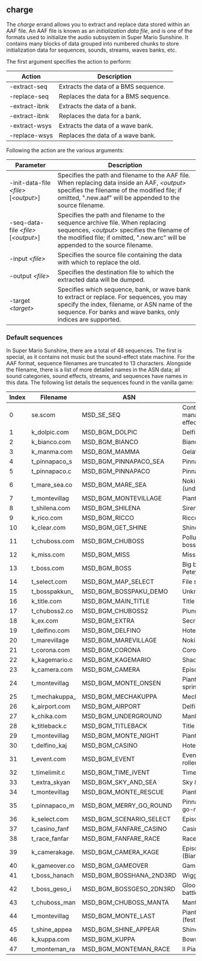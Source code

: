 
## charge

The _charge_ errand allows you to extract and replace data stored within an AAF file.
An AAF file is known as an _initialization data file_, and is one of the formats used to initialize the audio subsystem in Super Mario Sunshine.
It contains many blocks of data grouped into numbered chunks to store initialization data for sequences, sounds, streams, waves banks, etc.

The first argument specifies the action to perform:

|Action|Description|
|------|-----------|
|-extract-seq|Extracts the data of a BMS sequence.|
|-replace-seq|Replaces the data for a BMS sequence.|
|-extract-ibnk|Extracts the data of a bank.|
|-extract-ibnk|Replaces the data for a bank.|
|-extract-wsys|Extracts the data of a wave bank.|
|-replace-wsys|Replaces the data of a wave bank.|

Following the action are the various arguments:

|Parameter|Description|
|---------|-----------|
|-init-data-file _&lt;file&gt;_ [_&lt;output&gt;_]|Specifies the path and filename to the AAF file. When replacing data inside an AAF, _&lt;output&gt;_ specifies the filename of the modified file; if omitted, ".new.aaf" will be appended to the source filename.|
|-seq-data-file _&lt;file&gt;_ [_&lt;output&gt;_]|Specifies the path and filename to the sequence archive file. When replacing sequences, _&lt;output&gt;_ specifies the filename of the modified file; if omitted, ".new.arc" will be appended to the source filename.|
|-input _&lt;file&gt;_|Specifies the source file containing the data with which to replace the old.|
|-output _&lt;file&gt;_|Specifies the destination file to which the extracted data will be dumped.|
|-target _&lt;target&gt;_|Specifies which sequence, bank, or wave bank to extract or replace. For sequences, you may specify the index, filename, or ASN name of the sequence. For banks and wave banks, only indices are supported.|

### Default sequences

In Super Mario Sunshine, there are a total of 48 sequences.
The first is special, as it contains not music but the sound-effect state machine.
For the AAF format, sequence filenames are truncated to 13 characters.
Alongside the filename, there is a list of more detailed names in the ASN data;
all sound categories, sound effects, streams, and sequences have names in this data.
The following list details the sequences found in the vanilla game:

|Index|Filename|ASN|Description|
|-----|--------|---|-----------|
|0|se.scom|MSD_SE_SEQ|Contains and manages sound effects.|
|1|k_dolpic.com|MSD_BGM_DOLPIC|Delfino Plaza|
|2|k_bianco.com|MSD_BGM_BIANCO|Bianco Hills|
|3|k_manma.com|MSD_BGM_MAMMA|Gelato Beach|
|4|t_pinnapaco_s|MSD_BGM_PINNAPACO_SEA|Pinna Park (beach)|
|5|t_pinnapaco.c|MSD_BGM_PINNAPACO|Pinna Park|
|6|t_mare_sea.co|MSD_BGM_MARE_SEA|Noki Bay (underwater)|
|7|t_montevillag|MSD_BGM_MONTEVILLAGE|Pianta Village|
|8|t_shilena.com|MSD_BGM_SHILENA|Sirena Beach|
|9|k_rico.com|MSD_BGM_RICCO|Ricco Harbor|
|10|k_clear.com|MSD_BGM_GET_SHINE|Shine!|
|11|t_chuboss.com|MSD_BGM_CHUBOSS|Polluted Piranha Plant boss battle|
|12|k_miss.com|MSD_BGM_MISS|Miss|
|13|t_boss.com|MSD_BGM_BOSS|Big boss battle (e.g. Petey Piranha)|
|14|t_select.com|MSD_BGM_MAP_SELECT|File select|
|15|t_bosspakkun_|MSD_BGM_BOSSPAKU_DEMO|Unknown|
|16|k_title.com|MSD_BGM_MAIN_TITLE|Title sequence|
|17|t_chuboss2.co|MSD_BGM_CHUBOSS2|Plungelo boss battle|
|18|k_ex.com|MSD_BGM_EXTRA|Secret course|
|19|t_delfino.com|MSD_BGM_DELFINO|Hotel Delfino|
|20|t_marevillage|MSD_BGM_MAREVILLAGE|Noki Bay|
|21|t_corona.com|MSD_BGM_CORONA|Corona Mountain|
|22|k_kagemario.c|MSD_BGM_KAGEMARIO|Shadow Mario|
|23|k_camera.com|MSD_BGM_CAMERA|Episode preview|
|24|t_montevillag|MSD_BGM_MONTE_ONSEN|Pianta Village (hot spring)|
|25|t_mechakuppa_|MSD_BGM_MECHAKUPPA|Mecha-Bowser battle|
|26|k_airport.com|MSD_BGM_AIRPORT|Delfino Airstrip|
|27|k_chika.com|MSD_BGM_UNDERGROUND|Manhole/underground|
|28|k_titleback.c|MSD_BGM_TITLEBACK|Title demo|
|29|t_montevillag|MSD_BGM_MONTE_NIGHT|Pianta Village (night)|
|30|t_delfino_kaj|MSD_BGM_CASINO|Hotel Delfino (casino)|
|31|t_event.com|MSD_BGM_EVENT|Event (e.g. rollercoaster)|
|32|t_timelimit.c|MSD_BGM_TIME_IVENT|Timed event|
|33|t_extra_skyan|MSD_BGM_SKY_AND_SEA|Sky & Sea|
|34|t_montevillag|MSD_BGM_MONTE_RESCUE|Piantas in Need|
|35|t_pinnapaco_m|MSD_BGM_MERRY_GO_ROUND|Pinna Park (merry-go-round)|
|36|k_select.com|MSD_BGM_SCENARIO_SELECT|Episode select|
|37|t_casino_fanf|MSD_BGM_FANFARE_CASINO|Casino fanfare|
|38|t_race_fanfar|MSD_BGM_FANFARE_RACE|Race fanfare|
|39|k_camerakage.|MSD_BGM_CAMERA_KAGE|Episode preview (Bianco 1)|
|40|k_gameover.co|MSD_BGM_GAMEOVER|Game over|
|41|t_boss_hanach|MSD_BGM_BOSSHANA_2ND3RD|Wiggler boss battle|
|42|t_boss_geso_i|MSD_BGM_BOSSGESO_2DN3RD|Glooper Blooper boss battle|
|43|t_chuboss_man|MSD_BGM_CHUBOSS_MANTA|Manta boss battle|
|44|t_montevillag|MSD_BGM_MONTE_LAST|Pianta Village (festival)|
|45|t_shine_appea|MSD_BGM_SHINE_APPEAR|Shine appears|
|46|k_kuppa.com|MSD_BGM_KUPPA|Bowser boss battle|
|47|t_monteman_ra|MSD_BGM_MONTEMAN_RACE|Il Piantissimo race|
